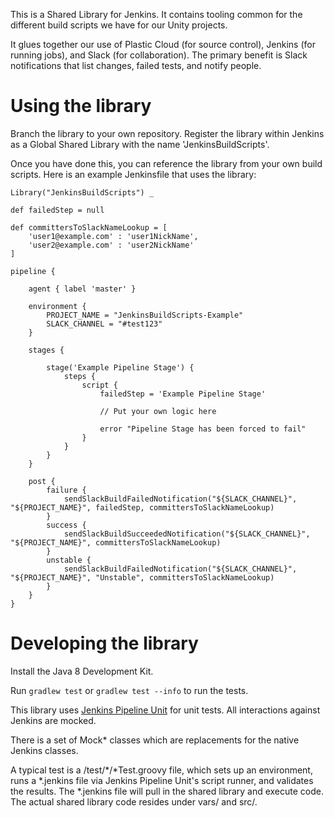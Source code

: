 This is a Shared Library for Jenkins. It contains tooling common for the different build scripts we have for our Unity projects.

It glues together our use of Plastic Cloud (for source control), Jenkins (for running jobs), and Slack (for collaboration). The primary benefit is Slack notifications
that list changes, failed tests, and notify people.

# Using the library

Branch the library to your own repository. Register the library within Jenkins as a Global Shared Library with the name 'JenkinsBuildScripts'.

Once you have done this, you can reference the library from your own build scripts. Here is an example Jenkinsfile that uses the library:
```
Library("JenkinsBuildScripts") _

def failedStep = null

def committersToSlackNameLookup = [
	'user1@example.com' : 'user1NickName',
	'user2@example.com' : 'user2NickName'
]

pipeline {

	agent { label 'master' }
	
	environment {
		PROJECT_NAME = "JenkinsBuildScripts-Example"
		SLACK_CHANNEL = "#test123"
	}

	stages {

		stage('Example Pipeline Stage') {
			steps {
				script {
					failedStep = 'Example Pipeline Stage'
		
					// Put your own logic here
					
					error "Pipeline Stage has been forced to fail"
				}
			}
		}
	}
	
	post {
		failure {
			sendSlackBuildFailedNotification("${SLACK_CHANNEL}", "${PROJECT_NAME}", failedStep, committersToSlackNameLookup)
		}
		success {
			sendSlackBuildSucceededNotification("${SLACK_CHANNEL}", "${PROJECT_NAME}", committersToSlackNameLookup)
		}
		unstable {
			sendSlackBuildFailedNotification("${SLACK_CHANNEL}", "${PROJECT_NAME}", "Unstable", committersToSlackNameLookup)
		}
	}
}
```


# Developing the library

Install the Java 8 Development Kit.

Run `gradlew test` or `gradlew test --info` to run the tests.

This library uses [Jenkins Pipeline Unit](https://github.com/jenkinsci/JenkinsPipelineUnit) for unit tests. All interactions against Jenkins are mocked.

There is a set of Mock* classes which are replacements for the native Jenkins classes.

A typical test is a /test/*/*Test.groovy file, which sets up an environment, runs a *.jenkins file via Jenkins Pipeline Unit's script runner, and validates the results.
The *.jenkins file will pull in the shared library and execute code. The actual shared library code resides under vars/ and src/.
